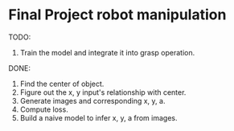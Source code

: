 # Final Project robot manipulation
 TODO:
 1. Train the model and integrate it into grasp operation.
 
 DONE:
 1. Find the center of object.
 2. Figure out the x, y input's relationship with center.
 3. Generate images and corresponding x, y, a.
 4. Compute loss.
 5. Build a naive model to infer x, y, a from images.